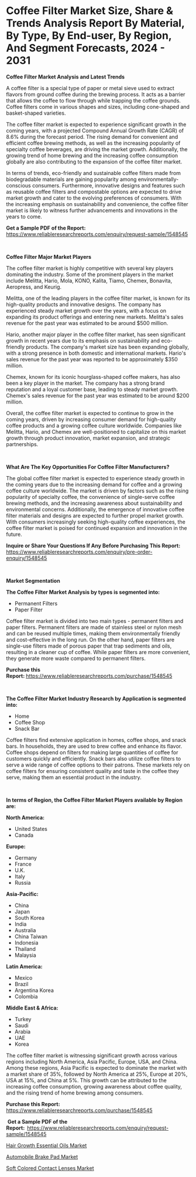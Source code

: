 <p><h1>Coffee Filter Market Size, Share & Trends Analysis Report By Material, By Type, By End-user, By Region, And Segment Forecasts, 2024 - 2031</h1></p><p><strong>Coffee Filter Market Analysis and Latest Trends</strong></p>
<p><p>A coffee filter is a special type of paper or metal sieve used to extract flavors from ground coffee during the brewing process. It acts as a barrier that allows the coffee to flow through while trapping the coffee grounds. Coffee filters come in various shapes and sizes, including cone-shaped and basket-shaped varieties.</p><p>The coffee filter market is expected to experience significant growth in the coming years, with a projected Compound Annual Growth Rate (CAGR) of 8.6% during the forecast period. The rising demand for convenient and efficient coffee brewing methods, as well as the increasing popularity of specialty coffee beverages, are driving the market growth. Additionally, the growing trend of home brewing and the increasing coffee consumption globally are also contributing to the expansion of the coffee filter market.</p><p>In terms of trends, eco-friendly and sustainable coffee filters made from biodegradable materials are gaining popularity among environmentally-conscious consumers. Furthermore, innovative designs and features such as reusable coffee filters and compostable options are expected to drive market growth and cater to the evolving preferences of consumers. With the increasing emphasis on sustainability and convenience, the coffee filter market is likely to witness further advancements and innovations in the years to come.</p></p>
<p><strong>Get a Sample PDF of the Report:&nbsp;</strong> <a href="https://www.reliableresearchreports.com/enquiry/request-sample/1548545">https://www.reliableresearchreports.com/enquiry/request-sample/1548545</a></p>
<p>&nbsp;</p>
<p><strong>Coffee Filter Major Market Players</strong></p>
<p><p>The coffee filter market is highly competitive with several key players dominating the industry. Some of the prominent players in the market include Melitta, Hario, Mola, KONO, Kalita, Tiamo, Chemex, Bonavita, Aeropress, and Keurig.</p><p>Melitta, one of the leading players in the coffee filter market, is known for its high-quality products and innovative designs. The company has experienced steady market growth over the years, with a focus on expanding its product offerings and entering new markets. Melitta's sales revenue for the past year was estimated to be around $500 million.</p><p>Hario, another major player in the coffee filter market, has seen significant growth in recent years due to its emphasis on sustainability and eco-friendly products. The company's market size has been expanding globally, with a strong presence in both domestic and international markets. Hario's sales revenue for the past year was reported to be approximately $350 million.</p><p>Chemex, known for its iconic hourglass-shaped coffee makers, has also been a key player in the market. The company has a strong brand reputation and a loyal customer base, leading to steady market growth. Chemex's sales revenue for the past year was estimated to be around $200 million.</p><p>Overall, the coffee filter market is expected to continue to grow in the coming years, driven by increasing consumer demand for high-quality coffee products and a growing coffee culture worldwide. Companies like Melitta, Hario, and Chemex are well-positioned to capitalize on this market growth through product innovation, market expansion, and strategic partnerships.</p></p>
<p>&nbsp;</p>
<p><strong>What Are The Key Opportunities For Coffee Filter Manufacturers?</strong></p>
<p><p>The global coffee filter market is expected to experience steady growth in the coming years due to the increasing demand for coffee and a growing coffee culture worldwide. The market is driven by factors such as the rising popularity of specialty coffee, the convenience of single-serve coffee brewing methods, and the increasing awareness about sustainability and environmental concerns. Additionally, the emergence of innovative coffee filter materials and designs are expected to further propel market growth. With consumers increasingly seeking high-quality coffee experiences, the coffee filter market is poised for continued expansion and innovation in the future.</p></p>
<p><strong>Inquire or Share Your Questions If Any Before Purchasing This Report:</strong> <a href="https://www.reliableresearchreports.com/enquiry/pre-order-enquiry/1548545">https://www.reliableresearchreports.com/enquiry/pre-order-enquiry/1548545</a></p>
<p>&nbsp;</p>
<p><strong>Market Segmentation</strong></p>
<p><strong>The Coffee Filter Market Analysis by types is segmented into:</strong></p>
<p><ul><li>Permanent Filters</li><li>Paper Filter</li></ul></p>
<p><p>Coffee filter market is divided into two main types - permanent filters and paper filters. Permanent filters are made of stainless steel or nylon mesh and can be reused multiple times, making them environmentally friendly and cost-effective in the long run. On the other hand, paper filters are single-use filters made of porous paper that trap sediments and oils, resulting in a cleaner cup of coffee. While paper filters are more convenient, they generate more waste compared to permanent filters.</p></p>
<p><strong>Purchase this Report:&nbsp;</strong><a href="https://www.reliableresearchreports.com/purchase/1548545">https://www.reliableresearchreports.com/purchase/1548545</a></p>
<p>&nbsp;</p>
<p><strong>The Coffee Filter Market Industry Research by Application is segmented into:</strong></p>
<p><ul><li>Home</li><li>Coffee Shop</li><li>Snack Bar</li></ul></p>
<p><p>Coffee filters find extensive application in homes, coffee shops, and snack bars. In households, they are used to brew coffee and enhance its flavor. Coffee shops depend on filters for making large quantities of coffee for customers quickly and efficiently. Snack bars also utilize coffee filters to serve a wide range of coffee options to their patrons. These markets rely on coffee filters for ensuring consistent quality and taste in the coffee they serve, making them an essential product in the industry.</p></p>
<p>&nbsp;</p>
<p><strong>In terms of Region, the Coffee Filter Market Players available by Region are:</strong></p>
<p>
    <p> <strong> North America: </strong>
        <ul>
            <li>United States</li>
            <li>Canada</li>
        </ul>
        </p> 
    <p> <strong> Europe: </strong>
        <ul>
            <li>Germany</li>
            <li>France</li>
            <li>U.K.</li>
            <li>Italy</li>
            <li>Russia</li>
        </ul>
        </p> 
    <p> <strong> Asia-Pacific: </strong>
        <ul>
            <li>China</li>
            <li>Japan</li>
            <li>South Korea</li>
            <li>India</li>
            <li>Australia</li>
            <li>China Taiwan</li>
            <li>Indonesia</li>
            <li>Thailand</li>
            <li>Malaysia</li>
        </ul>
        </p> 
    <p> <strong> Latin America: </strong>
        <ul>
            <li>Mexico</li>
            <li>Brazil</li>
            <li>Argentina Korea</li>
            <li>Colombia</li>
        </ul>
        </p> 
    <p> <strong> Middle East & Africa: </strong>
        <ul>
            <li>Turkey</li>
            <li>Saudi</li>
            <li>Arabia</li>
            <li>UAE</li>
            <li>Korea</li>
        </ul>
    </p>
    </p>
<p><p>The coffee filter market is witnessing significant growth across various regions including North America, Asia Pacific, Europe, USA, and China. Among these regions, Asia Pacific is expected to dominate the market with a market share of 35%, followed by North America at 25%, Europe at 20%, USA at 15%, and China at 5%. This growth can be attributed to the increasing coffee consumption, growing awareness about coffee quality, and the rising trend of home brewing among consumers.</p></p>
<p><strong>Purchase this Report: </strong><a href="https://www.reliableresearchreports.com/purchase/1548545">https://www.reliableresearchreports.com/purchase/1548545</a></p>
<p>&nbsp;<strong>Get a Sample PDF of the Report:&nbsp;&nbsp;</strong><a href="https://www.reliableresearchreports.com/enquiry/request-sample/1548545">https://www.reliableresearchreports.com/enquiry/request-sample/1548545</a></p>
<p><strong></strong></p>
<p><p><a href="https://github.com/markusgodoy/Market-Research-Report-List-2/blob/main/hair-growth-essential-oils-market.md">Hair Growth Essential Oils Market</a></p><p><a href="https://unruly-ladybug-44b.notion.site/Automobile-Brake-Pad-Market-Research-Report-Forecasted-for-Period-from-2024-2031-by-Market-Type--2ba783f6f5c645c3a0d60aa9a645cee0">Automobile Brake Pad Market</a></p><p><a href="https://github.com/arionmp/Market-Research-Report-List-2/blob/main/soft-colored-contact-lenses-market.md">Soft Colored Contact Lenses Market</a></p></p>